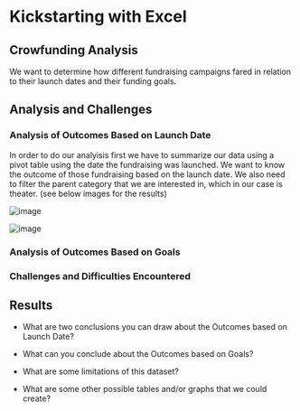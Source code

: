 # Kickstarting with Excel

## Crowfunding Analysis

 We want to determine how different fundraising campaigns fared in relation to their launch dates and their funding goals. 

## Analysis and Challenges

### Analysis of Outcomes Based on Launch Date

In order to do our analyisis first we have to summarize our data using a pivot table using the date the fundraising was launched. We want to know the outcome of those fundraising based on the launch date. We also need to filter the parent category that we are interested in, which in our case is theater. 
(see below images for the results)

![image](https://user-images.githubusercontent.com/99451833/154867672-70e82b47-7fed-41b8-8a41-4013d0174e7d.png)

![image](https://user-images.githubusercontent.com/99451833/154864221-5cf89631-6ca0-494f-9de6-4c227621db9d.png)






### Analysis of Outcomes Based on Goals

### Challenges and Difficulties Encountered

## Results

- What are two conclusions you can draw about the Outcomes based on Launch Date?

- What can you conclude about the Outcomes based on Goals?

- What are some limitations of this dataset?

- What are some other possible tables and/or graphs that we could create?
